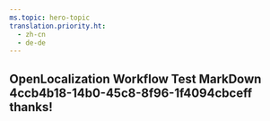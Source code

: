 ```yaml
---
ms.topic: hero-topic
translation.priority.ht: 
  - zh-cn
  - de-de
---
```

## OpenLocalization Workflow Test MarkDown 4ccb4b18-14b0-45c8-8f96-1f4094cbceff thanks!
